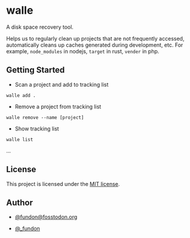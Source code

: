 # walle

A disk space recovery tool.

Helps us to regularly clean up projects that are not frequently accessed, 
automatically cleans up caches generated during development, etc.
For example, `node_modules` in nodejs, `target` in rust, `vender` in php. 

## Getting Started

* Scan a project and add to tracking list

```
walle add .
```

* Remove a project from tracking list

```
walle remove --name [project]
```

* Show tracking list

```
walle list
```

...

## License

This project is licensed under the [MIT license](LICENSE).

## Author

- [@fundon@fosstodon.org](https://fosstodon.org/@fundon)

- [@\_fundon](https://twitter.com/_fundon)
